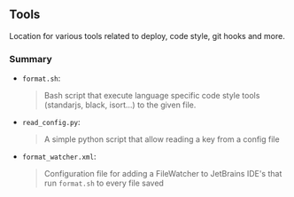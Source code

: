 ## Tools
Location for various tools related to deploy, code style, git hooks and more.


### Summary
+ `format.sh`:
    > Bash script that execute language specific code style tools (standarjs, black, isort...) to the given file.
+ `read_config.py`:
    > A simple python script that allow reading a key from a config file
+ `format_watcher.xml`:
    > Configuration file for adding a FileWatcher to JetBrains IDE's that run `format.sh` to every file saved
